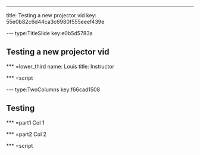 ---
title: Testing a new projector vid
key: 55e0b82c6d44ca3c6980f555eeef439e


--- type:TitleSlide key:e0b5d5783a
## Testing a new projector vid

*** =lower_third
name: Louis
title: Instructor

*** =script


--- type:TwoColumns key:f66cad1508
## Testing

*** =part1
Col 1

*** =part2
Col 2

*** =script

